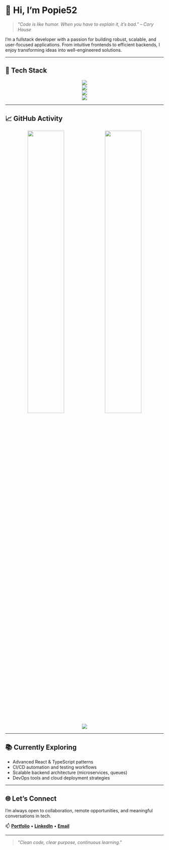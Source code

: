 # 👋 Hi, I’m Popie52

> _"Code is like humor. When you have to explain it, it’s bad." – Cory House_

I’m a fullstack developer with a passion for building robust, scalable, and user-focused applications. From intuitive frontends to efficient backends, I enjoy transforming ideas into well-engineered solutions.

---

## 🧰 Tech Stack

<p align="center">
  <img src="https://skillicons.dev/icons?i=js,ts,react,nextjs,nodejs,python,java,cpp" />
  <br/>
  <img src="https://skillicons.dev/icons?i=postgres,mongodb,firebase" />
  <br/>
  <img src="https://skillicons.dev/icons?i=git,linux,vscode,figma" />
  <br/>
  <img src="https://skillicons.dev/icons?i=playwright,vitest" />
</p>

---

## 📈 GitHub Activity

<p align="center">
  <img src="https://github-readme-stats.vercel.app/api?username=Popie52&show_icons=true&theme=radical&hide_border=true" width="48%" />
  <img src="https://streak-stats.demolab.com?user=Popie52&theme=radical&hide_border=true" width="48%" />
</p>

<p align="center">
  <img src="https://github-readme-activity-graph.vercel.app/graph?username=Popie52&theme=react-dark&hide_border=true" />
</p>

---

<!--## 🚀 Projects

- **[Project A](#)** – Description of what it does, what tech is used, and its purpose.
- **[Project B](#)** – Description with a focus on problems solved or innovative approaches.

> More projects and case studies coming soon.

---
-->
## 📚 Currently Exploring

- Advanced React & TypeScript patterns  
- CI/CD automation and testing workflows  
- Scalable backend architecture (microservices, queues)  
- DevOps tools and cloud deployment strategies

---

## 🌐 Let’s Connect

I’m always open to collaboration, remote opportunities, and meaningful conversations in tech.

📫 **[Portfolio](#)** • **[LinkedIn](#)** • **[Email](mailto:popiesailor@gmail.com)**

---

> _"Clean code, clear purpose, continuous learning."_  
